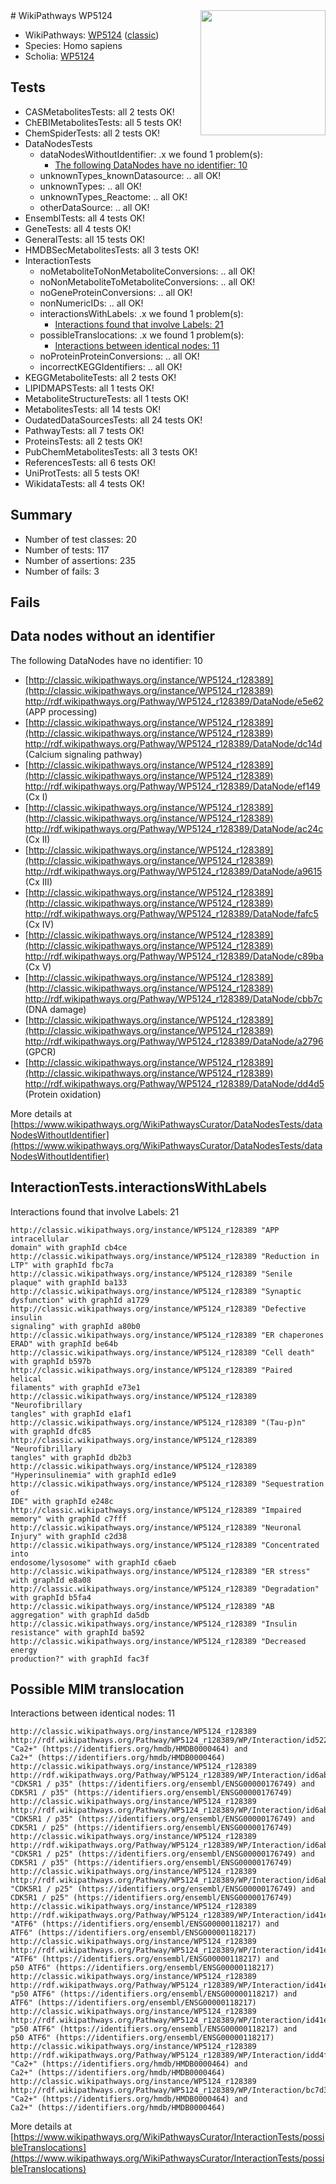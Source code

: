 <img style="float: right; width: 200px" src="https://upload.wikimedia.org/wikipedia/commons/thumb/8/83/Wplogo_with_text_500.png/640px-Wplogo_with_text_500.png" />
# WikiPathways WP5124

* WikiPathways: [WP5124](https://wikipathways.org/pathways/WP5124) ([classic](https://classic.wikipathways.org/instance/WP5124))
* Species: Homo sapiens
* Scholia: [WP5124](https://scholia.toolforge.org/wikipathways/WP5124)
## Tests
* CASMetabolitesTests: all 2 tests OK!
* ChEBIMetabolitesTests: all 5 tests OK!
* ChemSpiderTests: all 2 tests OK!
* DataNodesTests
    * dataNodesWithoutIdentifier: .x we found 1 problem(s):
        * [The following DataNodes have no identifier: 10](#8792c490)
    * unknownTypes_knownDatasource: .. all OK!
    * unknownTypes: .. all OK!
    * unknownTypes_Reactome: .. all OK!
    * otherDataSource: .. all OK!
* EnsemblTests: all 4 tests OK!
* GeneTests: all 4 tests OK!
* GeneralTests: all 15 tests OK!
* HMDBSecMetabolitesTests: all 3 tests OK!
* InteractionTests
    * noMetaboliteToNonMetaboliteConversions: .. all OK!
    * noNonMetaboliteToMetaboliteConversions: .. all OK!
    * noGeneProteinConversions: .. all OK!
    * nonNumericIDs: .. all OK!
    * interactionsWithLabels: .x we found 1 problem(s):
        * [Interactions found that involve Labels: 21](#fe97a8d8)
    * possibleTranslocations: .x we found 1 problem(s):
        * [Interactions between identical nodes: 11](#661ebeeb)
    * noProteinProteinConversions: .. all OK!
    * incorrectKEGGIdentifiers: .. all OK!
* KEGGMetaboliteTests: all 2 tests OK!
* LIPIDMAPSTests: all 1 tests OK!
* MetaboliteStructureTests: all 1 tests OK!
* MetabolitesTests: all 14 tests OK!
* OudatedDataSourcesTests: all 24 tests OK!
* PathwayTests: all 7 tests OK!
* ProteinsTests: all 2 tests OK!
* PubChemMetabolitesTests: all 3 tests OK!
* ReferencesTests: all 6 tests OK!
* UniProtTests: all 5 tests OK!
* WikidataTests: all 4 tests OK!


## Summary

* Number of test classes: 20
* Number of tests: 117
* Number of assertions: 235
* Number of fails: 3

## Fails

<a name="8792c490" />

## Data nodes without an identifier

The following DataNodes have no identifier: 10

* [http://classic.wikipathways.org/instance/WP5124_r128389](http://classic.wikipathways.org/instance/WP5124_r128389) http://rdf.wikipathways.org/Pathway/WP5124_r128389/DataNode/e5e62 (APP processing)
* [http://classic.wikipathways.org/instance/WP5124_r128389](http://classic.wikipathways.org/instance/WP5124_r128389) http://rdf.wikipathways.org/Pathway/WP5124_r128389/DataNode/dc14d (Calcium signaling 
pathway)
* [http://classic.wikipathways.org/instance/WP5124_r128389](http://classic.wikipathways.org/instance/WP5124_r128389) http://rdf.wikipathways.org/Pathway/WP5124_r128389/DataNode/ef149 (Cx I)
* [http://classic.wikipathways.org/instance/WP5124_r128389](http://classic.wikipathways.org/instance/WP5124_r128389) http://rdf.wikipathways.org/Pathway/WP5124_r128389/DataNode/ac24c (Cx II)
* [http://classic.wikipathways.org/instance/WP5124_r128389](http://classic.wikipathways.org/instance/WP5124_r128389) http://rdf.wikipathways.org/Pathway/WP5124_r128389/DataNode/a9615 (Cx III)
* [http://classic.wikipathways.org/instance/WP5124_r128389](http://classic.wikipathways.org/instance/WP5124_r128389) http://rdf.wikipathways.org/Pathway/WP5124_r128389/DataNode/fafc5 (Cx IV)
* [http://classic.wikipathways.org/instance/WP5124_r128389](http://classic.wikipathways.org/instance/WP5124_r128389) http://rdf.wikipathways.org/Pathway/WP5124_r128389/DataNode/c89ba (Cx V)
* [http://classic.wikipathways.org/instance/WP5124_r128389](http://classic.wikipathways.org/instance/WP5124_r128389) http://rdf.wikipathways.org/Pathway/WP5124_r128389/DataNode/cbb7c (DNA damage)
* [http://classic.wikipathways.org/instance/WP5124_r128389](http://classic.wikipathways.org/instance/WP5124_r128389) http://rdf.wikipathways.org/Pathway/WP5124_r128389/DataNode/a2796 (GPCR)
* [http://classic.wikipathways.org/instance/WP5124_r128389](http://classic.wikipathways.org/instance/WP5124_r128389) http://rdf.wikipathways.org/Pathway/WP5124_r128389/DataNode/dd4d5 (Protein oxidation)


More details at [https://www.wikipathways.org/WikiPathwaysCurator/DataNodesTests/dataNodesWithoutIdentifier](https://www.wikipathways.org/WikiPathwaysCurator/DataNodesTests/dataNodesWithoutIdentifier)

<a name="fe97a8d8" />

## InteractionTests.interactionsWithLabels

Interactions found that involve Labels: 21
```
http://classic.wikipathways.org/instance/WP5124_r128389 "APP intracellular 
domain" with graphId cb4ce
http://classic.wikipathways.org/instance/WP5124_r128389 "Reduction in LTP" with graphId fbc7a
http://classic.wikipathways.org/instance/WP5124_r128389 "Senile plaque" with graphId ba133
http://classic.wikipathways.org/instance/WP5124_r128389 "Synaptic dysfunction" with graphId a1729
http://classic.wikipathways.org/instance/WP5124_r128389 "Defective insulin 
signaling" with graphId a80b0
http://classic.wikipathways.org/instance/WP5124_r128389 "ER chaperones
ERAD" with graphId be64b
http://classic.wikipathways.org/instance/WP5124_r128389 "Cell death" with graphId b597b
http://classic.wikipathways.org/instance/WP5124_r128389 "Paired helical 
filaments" with graphId e73e1
http://classic.wikipathways.org/instance/WP5124_r128389 "Neurofibrillary
tangles" with graphId e1af1
http://classic.wikipathways.org/instance/WP5124_r128389 "(Tau-p)n" with graphId dfc85
http://classic.wikipathways.org/instance/WP5124_r128389 "Neurofibrillary 
tangles" with graphId db2b3
http://classic.wikipathways.org/instance/WP5124_r128389 "Hyperinsulinemia" with graphId ed1e9
http://classic.wikipathways.org/instance/WP5124_r128389 "Sequestration of 
IDE" with graphId e248c
http://classic.wikipathways.org/instance/WP5124_r128389 "Impaired memory" with graphId c7fff
http://classic.wikipathways.org/instance/WP5124_r128389 "Neuronal Injury" with graphId c2d38
http://classic.wikipathways.org/instance/WP5124_r128389 "Concentrated into
endosome/lysosome" with graphId c6aeb
http://classic.wikipathways.org/instance/WP5124_r128389 "ER stress" with graphId e8a08
http://classic.wikipathways.org/instance/WP5124_r128389 "Degradation" with graphId b5fa4
http://classic.wikipathways.org/instance/WP5124_r128389 "AB aggregation" with graphId da5db
http://classic.wikipathways.org/instance/WP5124_r128389 "Insulin resistance" with graphId ba592
http://classic.wikipathways.org/instance/WP5124_r128389 "Decreased energy 
production?" with graphId fac3f
```

<a name="661ebeeb" />

## Possible MIM translocation

Interactions between identical nodes: 11
```
http://classic.wikipathways.org/instance/WP5124_r128389 http://rdf.wikipathways.org/Pathway/WP5124_r128389/WP/Interaction/id5225f92c "Ca2+" (https://identifiers.org/hmdb/HMDB0000464) and 
Ca2+" (https://identifiers.org/hmdb/HMDB0000464)
http://classic.wikipathways.org/instance/WP5124_r128389 http://rdf.wikipathways.org/Pathway/WP5124_r128389/WP/Interaction/id6ab9bac4 "CDK5R1 / p35" (https://identifiers.org/ensembl/ENSG00000176749) and 
CDK5R1 / p35" (https://identifiers.org/ensembl/ENSG00000176749)
http://classic.wikipathways.org/instance/WP5124_r128389 http://rdf.wikipathways.org/Pathway/WP5124_r128389/WP/Interaction/id6ab9bac4 "CDK5R1 / p35" (https://identifiers.org/ensembl/ENSG00000176749) and 
CDK5R1 / p25" (https://identifiers.org/ensembl/ENSG00000176749)
http://classic.wikipathways.org/instance/WP5124_r128389 http://rdf.wikipathways.org/Pathway/WP5124_r128389/WP/Interaction/id6ab9bac4 "CDK5R1 / p25" (https://identifiers.org/ensembl/ENSG00000176749) and 
CDK5R1 / p35" (https://identifiers.org/ensembl/ENSG00000176749)
http://classic.wikipathways.org/instance/WP5124_r128389 http://rdf.wikipathways.org/Pathway/WP5124_r128389/WP/Interaction/id6ab9bac4 "CDK5R1 / p25" (https://identifiers.org/ensembl/ENSG00000176749) and 
CDK5R1 / p25" (https://identifiers.org/ensembl/ENSG00000176749)
http://classic.wikipathways.org/instance/WP5124_r128389 http://rdf.wikipathways.org/Pathway/WP5124_r128389/WP/Interaction/id41e74657 "ATF6" (https://identifiers.org/ensembl/ENSG00000118217) and 
ATF6" (https://identifiers.org/ensembl/ENSG00000118217)
http://classic.wikipathways.org/instance/WP5124_r128389 http://rdf.wikipathways.org/Pathway/WP5124_r128389/WP/Interaction/id41e74657 "ATF6" (https://identifiers.org/ensembl/ENSG00000118217) and 
p50 ATF6" (https://identifiers.org/ensembl/ENSG00000118217)
http://classic.wikipathways.org/instance/WP5124_r128389 http://rdf.wikipathways.org/Pathway/WP5124_r128389/WP/Interaction/id41e74657 "p50 ATF6" (https://identifiers.org/ensembl/ENSG00000118217) and 
ATF6" (https://identifiers.org/ensembl/ENSG00000118217)
http://classic.wikipathways.org/instance/WP5124_r128389 http://rdf.wikipathways.org/Pathway/WP5124_r128389/WP/Interaction/id41e74657 "p50 ATF6" (https://identifiers.org/ensembl/ENSG00000118217) and 
p50 ATF6" (https://identifiers.org/ensembl/ENSG00000118217)
http://classic.wikipathways.org/instance/WP5124_r128389 http://rdf.wikipathways.org/Pathway/WP5124_r128389/WP/Interaction/idd4f5d70a "Ca2+" (https://identifiers.org/hmdb/HMDB0000464) and 
Ca2+" (https://identifiers.org/hmdb/HMDB0000464)
http://classic.wikipathways.org/instance/WP5124_r128389 http://rdf.wikipathways.org/Pathway/WP5124_r128389/WP/Interaction/bc7d3 "Ca2+" (https://identifiers.org/hmdb/HMDB0000464) and 
Ca2+" (https://identifiers.org/hmdb/HMDB0000464)
```

More details at [https://www.wikipathways.org/WikiPathwaysCurator/InteractionTests/possibleTranslocations](https://www.wikipathways.org/WikiPathwaysCurator/InteractionTests/possibleTranslocations)

